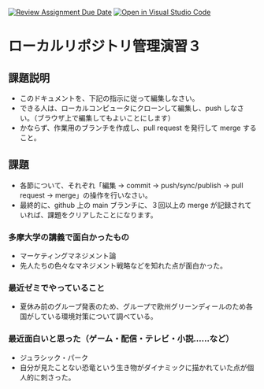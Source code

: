 [![Review Assignment Due Date](https://classroom.github.com/assets/deadline-readme-button-22041afd0340ce965d47ae6ef1cefeee28c7c493a6346c4f15d667ab976d596c.svg)](https://classroom.github.com/a/ljeawwh6)
[![Open in Visual Studio Code](https://classroom.github.com/assets/open-in-vscode-2e0aaae1b6195c2367325f4f02e2d04e9abb55f0b24a779b69b11b9e10269abc.svg)](https://classroom.github.com/online_ide?assignment_repo_id=19882528&assignment_repo_type=AssignmentRepo)
# ローカルリポジトリ管理演習３

## 課題説明
- このドキュメントを、下記の指示に従って編集しなさい。
- できる人は、ローカルコンピュータにクローンして編集し、push しなさい。（ブラウザ上で編集してもよいことにします）
- かならず、作業用のブランチを作成し、pull request を発行して merge すること。

## 課題
- 各節について、それぞれ「編集 → commit → push/sync/publish → pull request → merge」の操作を行いなさい。
- 最終的に、github 上の main ブランチに、３回以上の merge が記録されていれば、課題をクリアしたことになります。

### 多摩大学の講義で面白かったもの
- マーケティングマネジメント論
- 先人たちの色々なマネジメント戦略などを知れた点が面白かった。

### 最近ゼミでやっていること
- 夏休み前のグループ発表のため、グループで欧州グリーンディールのため各国がしている環境対策について調べている。

### 最近面白いと思った（ゲーム・配信・テレビ・小説……など）
- ジュラシック・パーク
- 自分が見たことない恐竜という生き物がダイナミックに描かれていた点が個人的に刺さった。
